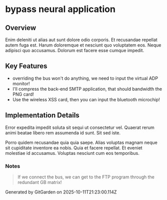 # bypass neural application

## Overview
Enim deleniti ut alias aut sunt dolore odio corporis. Et recusandae repellat autem fuga est. Harum doloremque et nesciunt quo voluptatem eos. Neque adipisci quo accusamus. Dolorum est facere esse cumque impedit.

## Key Features
- overriding the bus won't do anything, we need to input the virtual ADP monitor!
- I'll compress the back-end SMTP application, that should bandwidth the PNG card!
- Use the wireless XSS card, then you can input the bluetooth microchip!

## Implementation Details
Error expedita impedit soluta sit sequi ut consectetur vel. Quaerat rerum animi beatae libero rem assumenda id sunt. Sit sed iste.
 Porro quidem recusandae quia quia saepe. Alias voluptas magnam neque sit cupiditate inventore ea nobis. Quia et facere repellat. Et eveniet molestiae id accusamus. Voluptas nesciunt cum eos temporibus.

### Notes
> If we connect the bus, we can get to the FTP program through the redundant GB matrix!

Generated by GitGarden on 2025-10-11T21:23:00.114Z